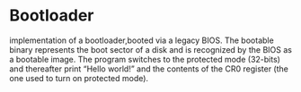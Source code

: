 # Bootloader
implementation of a bootloader,booted via a legacy BIOS. The bootable binary represents the boot sector of a disk and is recognized by the BIOS as a bootable image. The program switches to the protected mode (32-bits) and thereafter print “Hello world!” and the contents of the CR0 register (the one used to turn on protected mode).
